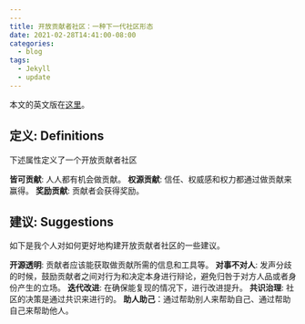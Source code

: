 ```yaml
---
---
title: 开放贡献者社区：一种下一代社区形态
date: 2021-02-28T14:41:00-08:00
categories:
  - blog
tags:
  - Jekyll
  - update
---
```


本文的英文版在[这里](https://blog.zzn.im/p/open-contributor-community-a-new-generation-of-communities/ "这里")。

## 定义: Definitions

下述属性定义了一个开放贡献者社区

**皆可贡献**: 人人都有机会做贡献。
**权源贡献**: 信任、权威感和权力都通过做贡献来赢得。
**奖励贡献**: 贡献者会获得奖励。

## 建议: Suggestions

如下是我个人对如何更好地构建开放贡献者社区的一些建议。

**开源透明**: 贡献者应该能获取做贡献所需的信息和工具等。
**对事不对人**: 发声分歧的时候，鼓励贡献者之间对行为和决定本身进行辩论，避免归咎于对方人品或者身份产生的立场。
**迭代改进**: 在确保能复现的情况下，进行改进提升。
**共识治理**: 社区的决策是通过共识来进行的。
**助人助己**：通过帮助别人来帮助自己、通过帮助自己来帮助他人。
